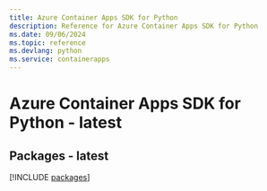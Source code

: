 ```yaml
---
title: Azure Container Apps SDK for Python
description: Reference for Azure Container Apps SDK for Python
ms.date: 09/06/2024
ms.topic: reference
ms.devlang: python
ms.service: containerapps
---
```

# Azure Container Apps SDK for Python - latest
## Packages - latest
[!INCLUDE [packages](container-apps-index.md)]
